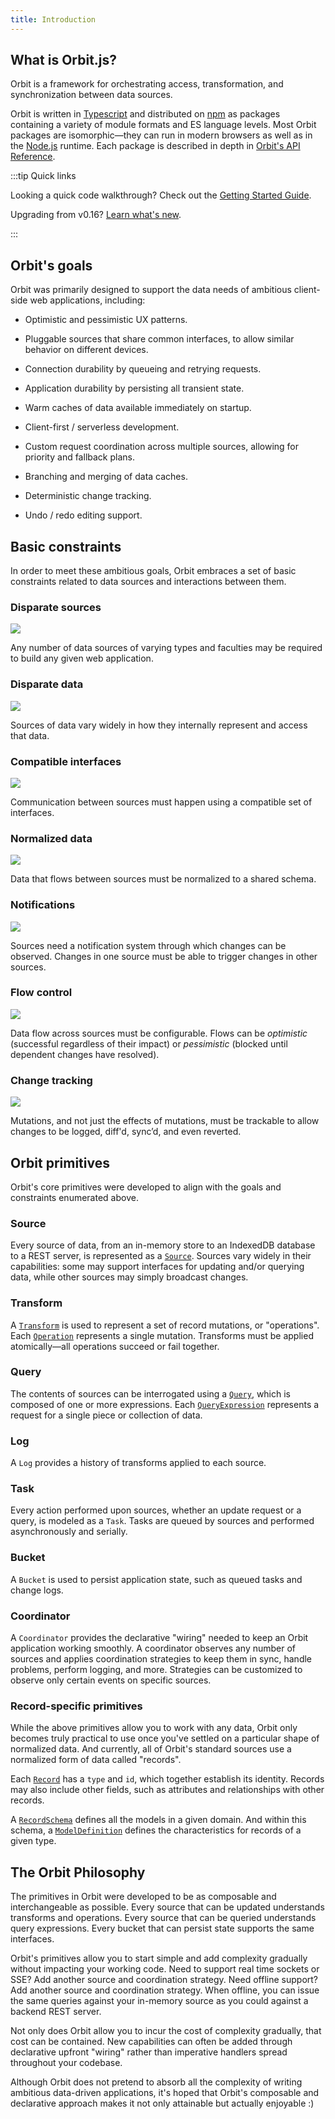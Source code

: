 ```yaml
---
title: Introduction
---
```


## What is Orbit.js?

Orbit is a framework for orchestrating access, transformation, and
synchronization between data sources.

Orbit is written in [Typescript](https://www.typescriptlang.org) and distributed
on [npm](https://www.npmjs.com/org/orbit) as packages containing a variety of
module formats and ES language levels. Most Orbit packages are isomorphic—they
can run in modern browsers as well as in the [Node.js](https://nodejs.org/)
runtime. Each package is described in depth in [Orbit's API
Reference](./api/index.md).

:::tip  Quick links

Looking a quick code walkthrough? Check out the [Getting Started
Guide](./getting-started.md).

Upgrading from v0.16? [Learn what's new](./whats-new.md).

:::

## Orbit's goals

Orbit was primarily designed to support the data needs of ambitious client-side
web applications, including:

- Optimistic and pessimistic UX patterns.

- Pluggable sources that share common interfaces, to allow similar behavior on
  different devices.

- Connection durability by queueing and retrying requests.

- Application durability by persisting all transient state.

- Warm caches of data available immediately on startup.

- Client-first / serverless development.

- Custom request coordination across multiple sources, allowing for priority
  and fallback plans.

- Branching and merging of data caches.

- Deterministic change tracking.

- Undo / redo editing support.

## Basic constraints

In order to meet these ambitious goals, Orbit embraces a set of basic
constraints related to data sources and interactions between them.

### Disparate sources

<img src="/img/concepts/disparate-sources.png" className="medium-pic right-pic" />

Any number of data sources of varying types and faculties may be required to
build any given web application.

<div className="clearfix"></div>

### Disparate data

<img src="/img/concepts/disparate-data.png" className="medium-pic right-pic" />

Sources of data vary widely in how they internally represent and access that
data.

<div className="clearfix"></div>

### Compatible interfaces

<img src="/img/concepts/common-interfaces.png" className="medium-pic right-pic" />

Communication between sources must happen using a compatible set of interfaces.

<div className="clearfix"></div>

### Normalized data

<img src="/img/concepts/normalized-data.png" className="medium-pic right-pic" />

Data that flows between sources must be normalized to a shared schema.

<div className="clearfix"></div>

### Notifications

<img src="/img/concepts/evented-connections.png" className="medium-pic right-pic" />

Sources need a notification system through which changes can be
observed. Changes in one source must be able to trigger changes in other
sources.

<div className="clearfix"></div>

### Flow control

<img src="/img/concepts/flow-control.png" className="medium-pic right-pic" />

Data flow across sources must be configurable. Flows can be _optimistic_
(successful regardless of their impact) or _pessimistic_ (blocked until
dependent changes have resolved).

<div className="clearfix"></div>

### Change tracking

<img src="/img/concepts/change-tracking.png" className="medium-pic right-pic" />

Mutations, and not just the effects of mutations, must be trackable to allow
changes to be logged, diff'd, sync’d, and even reverted.

<div className="clearfix"></div>

## Orbit primitives

Orbit's core primitives were developed to align with the goals and
constraints enumerated above.

### Source

Every source of data, from an in-memory store to an IndexedDB database to a REST
server, is represented as a [`Source`](./api/data/classes/Source.md). Sources
vary widely in their capabilities: some may support interfaces for updating
and/or querying data, while other sources may simply broadcast changes.

### Transform

A [`Transform`](./api/data/interfaces/Transform.md) is used to represent a set
of record mutations, or "operations". Each
[`Operation`](./api/data/interfaces/Operation.md) represents a single mutation.
Transforms must be applied atomically&mdash;all operations succeed or fail
together.

### Query

The contents of sources can be interrogated using a
[`Query`](./api/data/interfaces/Query.md), which is composed of one or more
expressions. Each [`QueryExpression`](./api/data/interfaces/QueryExpression.md)
represents a request for a single piece or collection of data.

### Log

A `Log` provides a history of transforms applied to each source.

### Task

Every action performed upon sources, whether an update request or a query, is
modeled as a `Task`. Tasks are queued by sources and performed asynchronously
and serially.

### Bucket

A `Bucket` is used to persist application state, such as queued tasks and
change logs.

### Coordinator

A `Coordinator` provides the declarative "wiring" needed to keep an Orbit
application working smoothly. A coordinator observes any number of sources and
applies coordination strategies to keep them in sync, handle problems, perform
logging, and more. Strategies can be customized to observe only certain events
on specific sources.

### Record-specific primitives

While the above primitives allow you to work with any data, Orbit only becomes
truly practical to use once you've settled on a particular shape of normalized
data. And currently, all of Orbit's standard sources use a normalized form of
data called "records".

Each [`Record`](./api/records/interfaces/Record.md) has a `type` and `id`, which
together establish its identity. Records may also include other fields, such as
attributes and relationships with other records.

A [`RecordSchema`](./api/records/classes/RecordSchema.md) defines all the models
in a given domain. And within this schema, a
[`ModelDefinition`](./api/records/interfaces/ModelDefinition.md) defines the
characteristics for records of a given type.

## The Orbit Philosophy

The primitives in Orbit were developed to be as composable and interchangeable
as possible. Every source that can be updated understands transforms and
operations. Every source that can be queried understands query expressions.
Every bucket that can persist state supports the same interfaces.

Orbit's primitives allow you to start simple and add complexity gradually
without impacting your working code. Need to support real time sockets or SSE?
Add another source and coordination strategy. Need offline support? Add another
source and coordination strategy. When offline, you can issue the same queries
against your in-memory source as you could against a backend REST server.

Not only does Orbit allow you to incur the cost of complexity gradually, that
cost can be contained. New capabilities can often be added through declarative
upfront "wiring" rather than imperative handlers spread throughout your
codebase.

Although Orbit does not pretend to absorb all the complexity of writing
ambitious data-driven applications, it's hoped that Orbit's composable and
declarative approach makes it not only attainable but actually enjoyable :)
